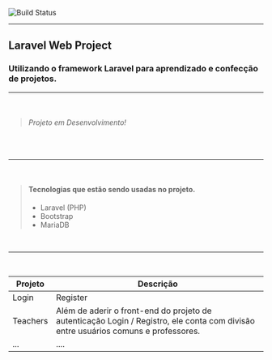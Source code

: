 ![Build Status](https://img.shields.io/badge/status-desenvolvimento-green)
___

## Laravel Web Project

### Utilizando o framework Laravel para aprendizado e confecção de projetos.

___

<br>

> ###### Projeto em Desenvolvimento!

<br>

___

<br>

> #### Tecnologias que estão sendo usadas no projeto.
>
> - Laravel (PHP)
> - Bootstrap
> - MariaDB

<br>

___

<br>

| Projeto | Descrição |
| ----------- | ----------- |
| Login | Register | Projeto simples ao qual realiza login e registro no banco de dados. Com front-end embutido. |
| Teachers | Além de aderir o front-end do projeto de autenticação Login / Registro, ele conta com divisão entre usuários comuns e professores. | 
| ... | .... | 